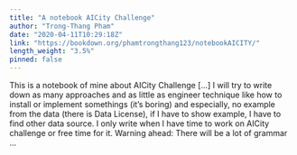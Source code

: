 ```yaml
---
title: "A notebook AICity Challenge"
author: "Trong-Thang Pham"
date: "2020-04-11T10:29:18Z"
link: "https://bookdown.org/phamtrongthang123/notebookAICITY/"
length_weight: "3.5%"
pinned: false
---
```


This is a notebook of mine about AICity Challenge [...] I will try to write down as many approaches and as little as engineer technique like how to install or implement somethings (it’s boring) and especially, no example from the data (there is Data License), if I have to show example, I have to find other data source. I only write when I have time to work on AICity challenge or free time for it. Warning ahead: There will be a lot of grammar ...
